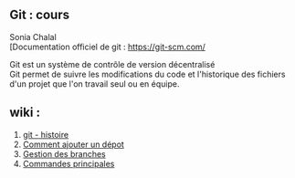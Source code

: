 ## Git : cours
Sonia Chalal    
[Documentation officiel de git : https://git-scm.com/


Git est un système de contrôle de version décentralisé    
Git permet de suivre les modifications du code et l'historique des fichiers d'un projet que l'on travail seul ou en équipe.

## wiki :    
1. [git - histoire](https://github.com/sonya76/Git-cours/wiki#git---son-histoire)
2. [Comment ajouter un dépot](https://github.com/sonya76/Git-cours/wiki/Comment-ajouter-un-dep%C3%B4t)
3. [Gestion des branches](https://github.com/sonya76/Git-cours/wiki/Gestion-des-branches)
4. [Commandes principales](https://github.com/sonya76/Git-cours/wiki/Git---commandes-principales)
    
    
